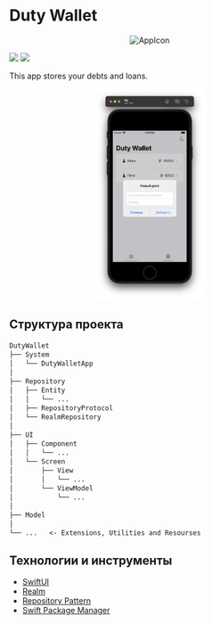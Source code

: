 # Duty Wallet

<div align="center">
    <img src="img/icon.png" alt="AppIcon" height="150">
</div>

![](https://img.shields.io/badge/iOS-16%2B-green?logo=apple)
![](https://img.shields.io/badge/Swift%205.9-FA7343?style=flat&logo=swift&logoColor=white)

This app stores your debts and loans.

<div style="display: flex; flex-direction: row; flex-wrap: wrap; justify-content: center; column-gap: 24px; row-gap: 20px;">
  <span><img src="img/1.png" style="width:200px;"></span>
</div>

## Структура проекта

```
DutyWallet
├── System
│   └── DutyWalletApp
│
├── Repository
│   ├── Entity
│   │   └── ...
│   ├── RepositoryProtocol
│   └── RealmRepository
│
├── UI
│   ├── Component
│   │   └── ...
│   └── Screen
│       ├── View
│       │   └── ...
│       └── ViewModel
│           └── ...
│
├── Model
│
└── ...   <- Extensions, Utilities and Resourses
```

## Технологии и инструменты

- [SwiftUI](https://developer.apple.com/xcode/swiftui/)
- [Realm](https://realm.io/realm-swift/)
- [Repository Pattern](https://habr.com/ru/articles/248505/)
- [Swift Package Manager]()

